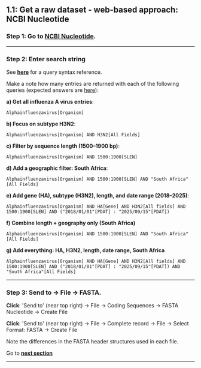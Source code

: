 ## 1.1: Get a raw dataset - web-based approach: NCBI Nucleotide

### Step 1: Go to **[NCBI Nucleotide](https://www.ncbi.nlm.nih.gov/nuccore)**.

* * * * *

### Step 2: Enter search string

See **[here](https://www.ncbi.nlm.nih.gov/books/NBK49540/)** for a query syntax reference.

Make a note how many entries are returned with each of the following queries (expected answers are [here](https://github.com/giffordlabcvr/african-stars-flu-refset-workshop/blob/main/tutorial/appendices/answers-to-exercises.md)): 

**a) Get all influenza A virus entries**:

```
Alphainfluenzavirus[Organism]
```
**b) Focus on subtype H3N2**:

```
Alphainfluenzavirus[Organism] AND H3N2[All Fields]
```

**c) Filter by sequence length (1500–1900 bp)**:

```
Alphainfluenzavirus[Organism] AND 1500:1900[SLEN]
```
**d) Add a geographic filter: South Africa**:

```
Alphainfluenzavirus[Organism] AND 1500:1900[SLEN] AND "South Africa"[All Fields]
```

**e) Add gene (HA), subtype (H3N2), length, and date range (2018–2025)**:

```
Alphainfluenzavirus[Organism] AND HA[Gene] AND H3N2[All fields] AND 1500:1900[SLEN] AND ("2018/01/01"[PDAT] : "2025/09/15"[PDAT])
```

**f) Combine length + geography only (South Africa)**

```
Alphainfluenzavirus[Organism] AND 1500:1900[SLEN] AND "South Africa"[All Fields]
```

**g) Add everything: HA, H3N2, length, date range, South Africa**

```
Alphainfluenzavirus[Organism] AND HA[Gene] AND H3N2[All fields] AND 1500:1900[SLEN] AND ("2018/01/01"[PDAT] : "2025/09/15"[PDAT]) AND "South Africa"[All Fields]
```
* * * * *

### Step 3: Send to → File → FASTA.

**Click**: 'Send to' (near top right) -> File -> Coding Sequences -> FASTA Nucleotide -> Create File

**Click**: 'Send to' (near top right) -> File -> Complete record -> File -> Select Format: FASTA -> Create File

Note the differences in the FASTA header structures used in each file.

Go to **[next section](https://github.com/giffordlabcvr/african-stars-flu-refset-workshop/blob/main/tutorial/1.2-get-raw-data-cli-ncbi.md)**

* * * * *
